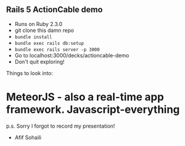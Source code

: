 ## Rails 5 ActionCable demo

* Runs on Ruby 2.3.0
* git clone this damn repo
* `bundle install`
* `bundle exec rails db:setup`
* `bundle exec rails server -p 3000`
* Go to localhost:3000/decks/actioncable-demo
* Don't quit exploring!

Things to look into:
# MeteorJS - also a real-time app framework. Javascript-everything

p.s. Sorry I forgot to record my presentation!

- Afif Sohaili

